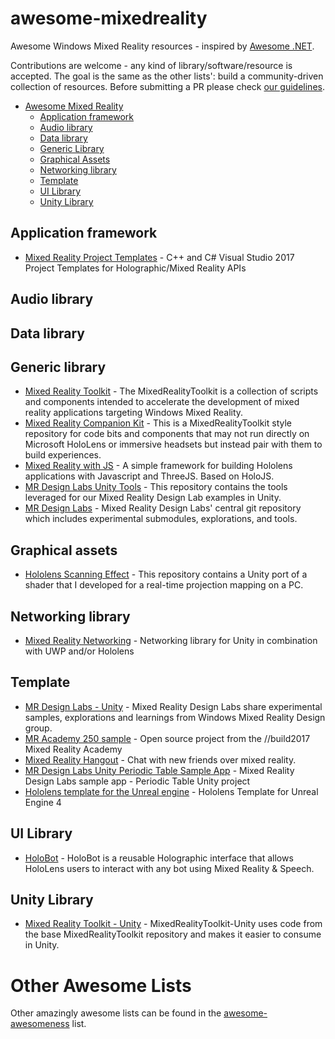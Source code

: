 # awesome-mixedreality
Awesome Windows Mixed Reality resources - inspired by [Awesome .NET](https://github.com/quozd/awesome-dotnet).

Contributions are welcome - any kind of library/software/resource is accepted. The goal is the same as the other lists': build a community-driven collection of resources. Before submitting a PR please check [our guidelines](https://github.com/tomzorz/awesome-mixedreality/blob/master/CONTRIBUTING.md).

* [Awesome Mixed Reality](#awesome-mixedreality)
    * [Application framework](#application-framework)
    * [Audio library](#audio-library)
    * [Data library](#data-library)
    * [Generic Library](#generic-library)
    * [Graphical Assets](#graphical-assets)
    * [Networking library](#networking-library)
    * [Template](#template)
    * [UI Library](#ui-library)
    * [Unity Library](#unity-library)

## Application framework
* [Mixed Reality Project Templates](https://github.com/EmergingExperiencesMVP/MixedRealityProjectTemplates) - C++ and C# Visual Studio 2017 Project Templates for Holographic/Mixed Reality APIs


## Audio library


## Data library


## Generic library
* [Mixed Reality Toolkit](https://github.com/Microsoft/MixedRealityToolkit) - The MixedRealityToolkit is a collection of scripts and components intended to accelerate the development of mixed reality applications targeting Windows Mixed Reality. 
* [Mixed Reality Companion Kit](https://github.com/Microsoft/MixedRealityCompanionKit) - This is a MixedRealityToolkit style repository for code bits and components that may not run directly on Microsoft HoloLens or immersive headsets but instead pair with them to build experiences. 
* [Mixed Reality with JS](https://github.com/dbradleyfl/Mixed-Reality-JS) - A simple framework for building Hololens applications with Javascript and ThreeJS. Based on HoloJS. 
* [MR Design Labs Unity Tools](https://github.com/Microsoft/MRDesignLabs_Unity_Tools) - This repository contains the tools leveraged for our Mixed Reality Design Lab examples in Unity. 
* [MR Design Labs](https://github.com/Microsoft/MRDesignLabs) - Mixed Reality Design Labs' central git repository which includes experimental submodules, explorations, and tools. 

## Graphical assets
* [Hololens Scanning Effect](https://github.com/rolandsmeenk/HololensScanningEffect) - This repository contains a Unity port of a shader that I developed for a real-time projection mapping on a PC. 

## Networking library
* [Mixed Reality Networking](https://github.com/DynaSpan/MixedRealityNetworking) - Networking library for Unity in combination with UWP and/or Hololens

## Template
* [MR Design Labs - Unity](https://github.com/Microsoft/MRDesignLabs_Unity) - Mixed Reality Design Labs share experimental samples, explorations and learnings from Windows Mixed Reality Design group. 
* [MR Academy 250 sample](https://github.com/Microsoft/MixedReality250) - Open source project from the //build2017 Mixed Reality Academy 
* [Mixed Reality Hangout](https://github.com/Holocracy/Mixed-Reality-Hangout) - Chat with new friends over mixed reality. 
* [MR Design Labs Unity Periodic Table Sample App](https://github.com/Microsoft/MRDesignLabs_Unity_PeriodicTable) - Mixed Reality Design Labs sample app - Periodic Table Unity project 
* [Hololens template for the Unreal engine](https://github.com/ProteusVR/Hololens) - Hololens Template for Unreal Engine 4

## UI Library
* [HoloBot](https://github.com/ActiveNick/HoloBot) - HoloBot is a reusable Holographic interface that allows HoloLens users to interact with any bot using Mixed Reality & Speech. 

## Unity Library
* [Mixed Reality Toolkit - Unity](https://github.com/Microsoft/MixedRealityToolkit-Unity) - MixedRealityToolkit-Unity uses code from the base MixedRealityToolkit repository and makes it easier to consume in Unity. 

# Other Awesome Lists
Other amazingly awesome lists can be found in the [awesome-awesomeness](https://github.com/bayandin/awesome-awesomeness) list.
